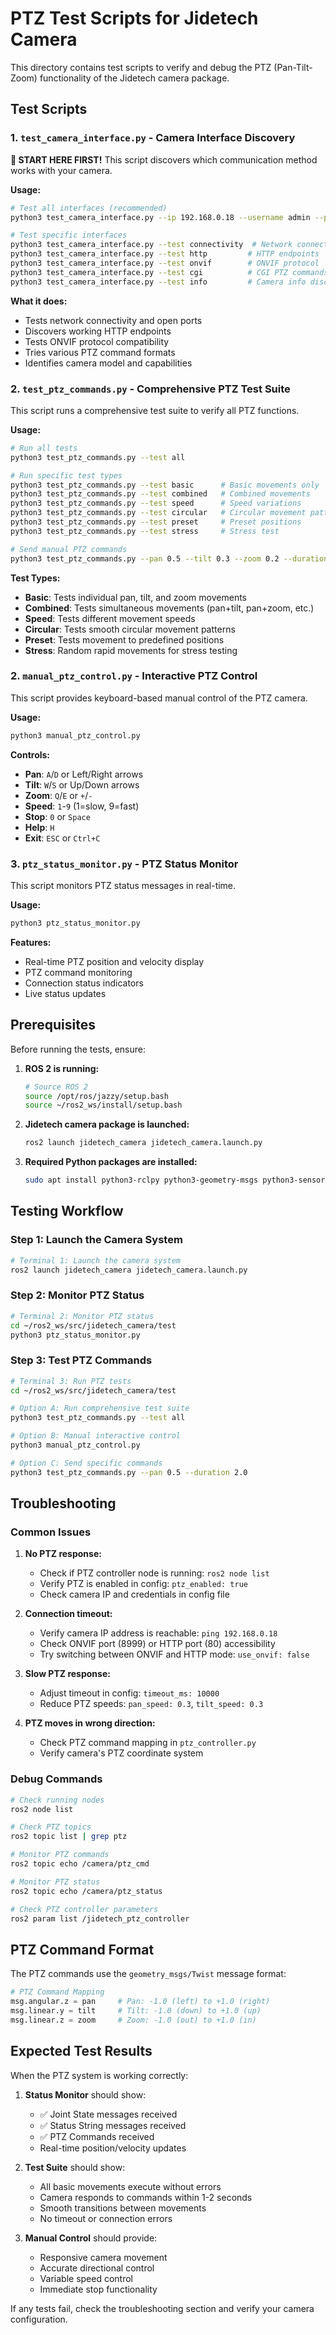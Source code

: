 # PTZ Test Scripts for Jidetech Camera

This directory contains test scripts to verify and debug the PTZ (Pan-Tilt-Zoom) functionality of the Jidetech camera package.

## Test Scripts

### 1. `test_camera_interface.py` - Camera Interface Discovery

**🚨 START HERE FIRST!** This script discovers which communication method works with your camera.

**Usage:**
```bash
# Test all interfaces (recommended)
python3 test_camera_interface.py --ip 192.168.0.18 --username admin --password admin

# Test specific interfaces
python3 test_camera_interface.py --test connectivity  # Network connectivity
python3 test_camera_interface.py --test http         # HTTP endpoints
python3 test_camera_interface.py --test onvif        # ONVIF protocol
python3 test_camera_interface.py --test cgi          # CGI PTZ commands
python3 test_camera_interface.py --test info         # Camera info discovery
```

**What it does:**
- Tests network connectivity and open ports
- Discovers working HTTP endpoints
- Tests ONVIF protocol compatibility
- Tries various PTZ command formats
- Identifies camera model and capabilities

### 2. `test_ptz_commands.py` - Comprehensive PTZ Test Suite

This script runs a comprehensive test suite to verify all PTZ functions.

**Usage:**
```bash
# Run all tests
python3 test_ptz_commands.py --test all

# Run specific test types
python3 test_ptz_commands.py --test basic      # Basic movements only
python3 test_ptz_commands.py --test combined   # Combined movements
python3 test_ptz_commands.py --test speed      # Speed variations
python3 test_ptz_commands.py --test circular   # Circular movement pattern
python3 test_ptz_commands.py --test preset     # Preset positions
python3 test_ptz_commands.py --test stress     # Stress test

# Send manual PTZ commands
python3 test_ptz_commands.py --pan 0.5 --tilt 0.3 --zoom 0.2 --duration 3.0
```

**Test Types:**
- **Basic**: Tests individual pan, tilt, and zoom movements
- **Combined**: Tests simultaneous movements (pan+tilt, pan+zoom, etc.)
- **Speed**: Tests different movement speeds
- **Circular**: Tests smooth circular movement patterns
- **Preset**: Tests movement to predefined positions
- **Stress**: Random rapid movements for stress testing

### 2. `manual_ptz_control.py` - Interactive PTZ Control

This script provides keyboard-based manual control of the PTZ camera.

**Usage:**
```bash
python3 manual_ptz_control.py
```

**Controls:**
- **Pan**: `A`/`D` or Left/Right arrows
- **Tilt**: `W`/`S` or Up/Down arrows  
- **Zoom**: `Q`/`E` or `+`/`-`
- **Speed**: `1`-`9` (1=slow, 9=fast)
- **Stop**: `0` or `Space`
- **Help**: `H`
- **Exit**: `ESC` or `Ctrl+C`

### 3. `ptz_status_monitor.py` - PTZ Status Monitor

This script monitors PTZ status messages in real-time.

**Usage:**
```bash
python3 ptz_status_monitor.py
```

**Features:**
- Real-time PTZ position and velocity display
- PTZ command monitoring
- Connection status indicators
- Live status updates

## Prerequisites

Before running the tests, ensure:

1. **ROS 2 is running:**
   ```bash
   # Source ROS 2
   source /opt/ros/jazzy/setup.bash
   source ~/ros2_ws/install/setup.bash
   ```

2. **Jidetech camera package is launched:**
   ```bash
   ros2 launch jidetech_camera jidetech_camera.launch.py
   ```

3. **Required Python packages are installed:**
   ```bash
   sudo apt install python3-rclpy python3-geometry-msgs python3-sensor-msgs python3-std-msgs
   ```

## Testing Workflow

### Step 1: Launch the Camera System
```bash
# Terminal 1: Launch the camera system
ros2 launch jidetech_camera jidetech_camera.launch.py
```

### Step 2: Monitor PTZ Status
```bash
# Terminal 2: Monitor PTZ status
cd ~/ros2_ws/src/jidetech_camera/test
python3 ptz_status_monitor.py
```

### Step 3: Test PTZ Commands
```bash
# Terminal 3: Run PTZ tests
cd ~/ros2_ws/src/jidetech_camera/test

# Option A: Run comprehensive test suite
python3 test_ptz_commands.py --test all

# Option B: Manual interactive control
python3 manual_ptz_control.py

# Option C: Send specific commands
python3 test_ptz_commands.py --pan 0.5 --duration 2.0
```

## Troubleshooting

### Common Issues

1. **No PTZ response:**
   - Check if PTZ controller node is running: `ros2 node list`
   - Verify PTZ is enabled in config: `ptz_enabled: true`
   - Check camera IP and credentials in config file

2. **Connection timeout:**
   - Verify camera IP address is reachable: `ping 192.168.0.18`
   - Check ONVIF port (8999) or HTTP port (80) accessibility
   - Try switching between ONVIF and HTTP mode: `use_onvif: false`

3. **Slow PTZ response:**
   - Adjust timeout in config: `timeout_ms: 10000`
   - Reduce PTZ speeds: `pan_speed: 0.3`, `tilt_speed: 0.3`

4. **PTZ moves in wrong direction:**
   - Check PTZ command mapping in `ptz_controller.py`
   - Verify camera's PTZ coordinate system

### Debug Commands

```bash
# Check running nodes
ros2 node list

# Check PTZ topics
ros2 topic list | grep ptz

# Monitor PTZ commands
ros2 topic echo /camera/ptz_cmd

# Monitor PTZ status
ros2 topic echo /camera/ptz_status

# Check PTZ controller parameters
ros2 param list /jidetech_ptz_controller
```

## PTZ Command Format

The PTZ commands use the `geometry_msgs/Twist` message format:

```python
# PTZ Command Mapping
msg.angular.z = pan     # Pan: -1.0 (left) to +1.0 (right)
msg.linear.y = tilt     # Tilt: -1.0 (down) to +1.0 (up)  
msg.linear.z = zoom     # Zoom: -1.0 (out) to +1.0 (in)
```

## Expected Test Results

When the PTZ system is working correctly:

1. **Status Monitor** should show:
   - ✅ Joint State messages received
   - ✅ Status String messages received  
   - ✅ PTZ Commands received
   - Real-time position/velocity updates

2. **Test Suite** should show:
   - All basic movements execute without errors
   - Camera responds to commands within 1-2 seconds
   - Smooth transitions between movements
   - No timeout or connection errors

3. **Manual Control** should provide:
   - Responsive camera movement
   - Accurate directional control
   - Variable speed control
   - Immediate stop functionality

If any tests fail, check the troubleshooting section and verify your camera configuration. 